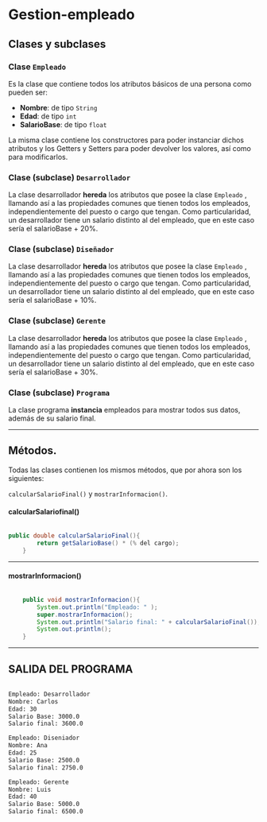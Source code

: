 # Gestion-empleado


## Clases y subclases

### Clase `Empleado`

Es la clase que contiene todos los atributos básicos de una persona como pueden ser: 
  
  - **Nombre**: de tipo `String`
  - **Edad**: de tipo `int`
  - **SalarioBase**: de tipo `float`

La misma clase contiene los constructores para poder instanciar dichos atributos y los Getters y Setters para poder devolver los valores, así como para modificarlos.

### Clase (subclase) `Desarrollador`

La clase desarrollador **hereda** los atributos que posee la clase `Empleado` , llamando así a las propiedades comunes que tienen todos los empleados, independientemente del puesto o cargo que tengan.
Como particularidad, un desarrollador tiene un salario distinto al del empleado, que en este caso sería el salarioBase + 20%.

### Clase (subclase) `Diseñador`

La clase desarrollador **hereda** los atributos que posee la clase `Empleado` , llamando así a las propiedades comunes que tienen todos los empleados, independientemente del puesto o cargo que tengan.
Como particularidad, un desarrollador tiene un salario distinto al del empleado, que en este caso sería el salarioBase + 10%.

### Clase (subclase) `Gerente`

La clase desarrollador **hereda** los atributos que posee la clase `Empleado` , llamando así a las propiedades comunes que tienen todos los empleados, independientemente del puesto o cargo que tengan.
Como particularidad, un desarrollador tiene un salario distinto al del empleado, que en este caso sería el salarioBase + 30%.

### Clase (subclase) `Programa`

La clase programa **instancia** empleados para mostrar todos sus datos, además de su salario final.

---

## Métodos.

Todas las clases contienen los mismos métodos, que por ahora son los siguientes:

`calcularSalarioFinal()` y `mostrarInformacion()`. 

#### calcularSalariofinal()

```java 

public double calcularSalarioFinal(){
        return getSalarioBase() * (% del cargo);
    }

```

---

#### mostrarInformacion()

```java 

    public void mostrarInformacion(){
        System.out.println("Empleado: " );
        super.mostrarInformacion();
        System.out.println("Salario final: " + calcularSalarioFinal());
        System.out.println();
    }

```

---


## SALIDA DEL PROGRAMA

```bash

Empleado: Desarrollador
Nombre: Carlos
Edad: 30
Salario Base: 3000.0
Salario final: 3600.0

Empleado: Diseniador
Nombre: Ana
Edad: 25
Salario Base: 2500.0
Salario final: 2750.0

Empleado: Gerente
Nombre: Luis
Edad: 40
Salario Base: 5000.0
Salario final: 6500.0

```